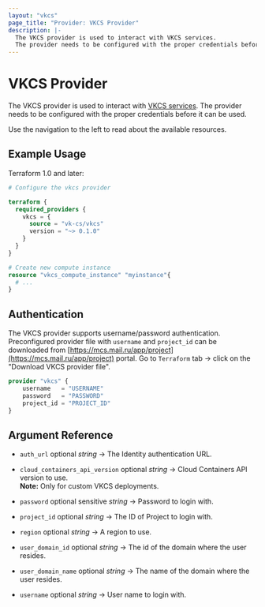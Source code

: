 ```yaml
---
layout: "vkcs"
page_title: "Provider: VKCS Provider"
description: |-
  The VKCS provider is used to interact with VKCS services.
  The provider needs to be configured with the proper credentials before it can be used.
---
```


# VKCS Provider

The VKCS provider is used to interact with [VKCS services](https://mcs.mail.ru/). The provider needs to be configured with the proper credentials before it can be used.

Use the navigation to the left to read about the available resources.

## Example Usage

Terraform 1.0 and later:

```terraform
# Configure the vkcs provider

terraform {
  required_providers {
    vkcs = {
      source = "vk-cs/vkcs"
      version = "~> 0.1.0"
    }
  }
}

# Create new compute instance
resource "vkcs_compute_instance" "myinstance"{
  # ...
}
```

## Authentication

The VKCS provider supports username/password authentication. Preconfigured provider file with `username` and `project_id` can be downloaded from [https://mcs.mail.ru/app/project](https://mcs.mail.ru/app/project) portal. Go to `Terraform` tab -> click on the "Download VKCS provider file".

```terraform
provider "vkcs" {
    username   = "USERNAME"
    password   = "PASSWORD"
    project_id = "PROJECT_ID"
}
```

## Argument Reference
- `auth_url` optional *string* &rarr;  The Identity authentication URL.

- `cloud_containers_api_version` optional *string* &rarr;  Cloud Containers API version to use. <br>**Note:** Only for custom VKCS deployments.

- `password` optional sensitive *string* &rarr;  Password to login with.

- `project_id` optional *string* &rarr;  The ID of Project to login with.

- `region` optional *string* &rarr;  A region to use.

- `user_domain_id` optional *string* &rarr;  The id of the domain where the user resides.

- `user_domain_name` optional *string* &rarr;  The name of the domain where the user resides.

- `username` optional *string* &rarr;  User name to login with.



